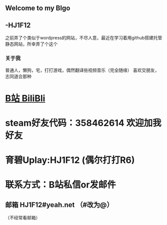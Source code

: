 ## Welcome to my Blgo
##                      -HJ1F12

之前弄了个类似于wordpress的网站，不尽人意，最近在学习着用github搭建托管静态网站，所幸弄了个这个

### 关于我
普通人，懒狗，宅，打打游戏，偶然翻译些视频音乐（完全随缘）
喜欢交朋友，志同道合那种


# [B站 BiliBli](https://space.bilibili.com/95590648)
# steam好友代码：358462614 欢迎加我好友
# 育碧Uplay:HJ1F12 (偶尔打打R6)

# 联系方式：B站私信or发邮件
## 邮箱 HJ1F12#yeah.net （#改为@）
（不经常看邮箱）
